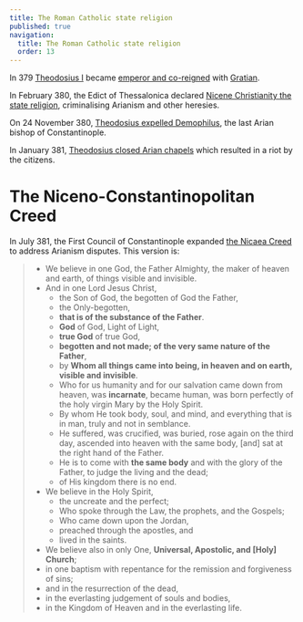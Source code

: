 ```yaml
---
title: The Roman Catholic state religion
published: true
navigation:
  title: The Roman Catholic state religion
  order: 13
---
```


In 379 [Theodosius I](https://en.wikipedia.org/wiki/Theodosius_I) became [emperor and co-reigned](https://www.britannica.com/biography/Theodosius-I) with [Gratian](https://en.wikipedia.org/wiki/Gratian).

In February 380, the Edict of Thessalonica declared [Nicene Christianity the state religion](https://revelationbyjesuschrist.com/theodosius/), criminalising Arianism and other heresies.

On 24 November 380, [Theodosius expelled Demophilus](https://www.catholic.com/encyclopedia/theodosius-i), the last Arian bishop of Constantinople. 

In January 381, [Theodosius closed Arian chapels](https://revelationbyjesuschrist.com/theodosius/) which resulted in a riot by the citizens.

# The Niceno-Constantinopolitan Creed

In July 381, the First Council of Constantinople expanded [the Nicaea Creed](https://en.wikipedia.org/wiki/Nicene_Creed) to address Arianism disputes. This version is:

> * We believe in one God, the Father Almighty, the maker of heaven and earth, of things visible and invisible.
> * And in one Lord Jesus Christ,
>   * the Son of God, the begotten of God the Father,
>   * the Only-begotten,
>   * **that is of the substance of the Father**.
>   * **God** of God, Light of Light,
>   * **true God** of true God,
>   * **begotten and not made; of the very same nature of the Father**,
>   * by **Whom all things came into being, in heaven and on earth, visible and invisible**.
>   * Who for us humanity and for our salvation came down from heaven, was **incarnate**, became human, was born perfectly of the holy virgin Mary by the Holy Spirit.
>   * By whom He took body, soul, and mind, and everything that is in man, truly and not in semblance.
>   * He suffered, was crucified, was buried, rose again on the third day, ascended into heaven with the same body, [and] sat at the right hand of the Father.
>   * He is to come with **the same body** and with the glory of the Father, to judge the living and the dead;
>   * of His kingdom there is no end.
> * We believe in the Holy Spirit,
>   * the uncreate and the perfect;
>   * Who spoke through the Law, the prophets, and the Gospels;
>   * Who came down upon the Jordan,
>   * preached through the apostles, and
>   * lived in the saints.
> * We believe also in only One, **Universal, Apostolic, and [Holy] Church**;
> *   in one baptism with repentance for the remission and forgiveness of sins;
> *   and in the resurrection of the dead,
> *   in the everlasting judgement of souls and bodies,
> *   in the Kingdom of Heaven and in the everlasting life.

